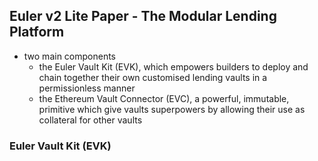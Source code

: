 ## Euler v2 Lite Paper - The Modular Lending Platform
- two main components
    - the Euler Vault Kit (EVK), which empowers builders to deploy and chain together their own customised lending vaults in a permissionless manner
    - the Ethereum Vault Connector (EVC), a powerful, immutable, primitive which give vaults superpowers by allowing their use as collateral for other vaults
    
### Euler Vault Kit (EVK)